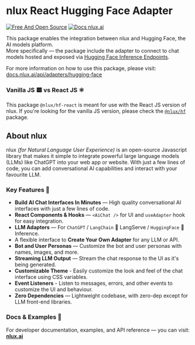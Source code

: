 # nlux React Hugging Face Adapter

[![Free And Open Source](https://img.shields.io/badge/Free%20%26%20Open%20Source-%2348c342)](https://github.com/nluxai/nlux) [![Docs nlux.ai](https://img.shields.io/badge/Docs_Website-nlux.dev-%23fa896b)](https://nlux.dev)

This package enables the integration between nlux and Hugging Face, the AI models platform.  
More specifically ― the package include the adapter to connect to chat models hosted and exposed
via [Hugging Face Inference Endpoints](https://huggingface.co/inference-endpoints/dedicated).

For more information on how to use this package, please visit:  
[docs.nlux.ai/api/adapters/hugging-face](https://docs.nlux.ai/api/adapters/hugging-face)

### Vanilla JS 🟨 vs React JS ⚛️

This package `@nlux/hf-react` is meant for use with the React JS version of nlux.
If you're looking for the vanilla JS version, please check
the [`@nlux/hf`](https://www.npmjs.com/package/@nlux/hf) package.

## About nlux

nlux _(for Natural Language User Experience)_ is an open-source Javascript library that makes it simple to integrate
powerful large language models (LLMs) like ChatGPT into your web app or website. With just a few lines of code, you
can add conversational AI capabilities and interact with your favourite LLM.

### Key Features 🌟

* **Build AI Chat Interfaces In Minutes** ― High quality conversational AI interfaces with just a few lines of code.
* **React Components & Hooks** ― `<AiChat />` for UI and `useAdapter` hook for easy integration.
* **LLM Adapters** ― For `ChatGPT` / `LangChain` 🦜 LangServe / `HuggingFace` 🤗 Inference.
* A flexible interface to **Create Your Own Adapter** for any LLM or API.
* **Bot and User Personas** ― Customize the bot and user personas with names, images, and more.
* **Streaming LLM Output** ― Stream the chat response to the UI as it's being generated.
* **Customizable Theme** - Easily customize the look and feel of the chat interface using CSS variables.
* **Event Listeners** - Listen to messages, errors, and other events to customize the UI and behaviour.
* **Zero Dependencies** ― Lightweight codebase, with zero-dep except for LLM front-end libraries.

### Docs & Examples 📖

For developer documentation, examples, and API reference ― you can visit: **[nlux.ai](https://nlux.ai/)**
